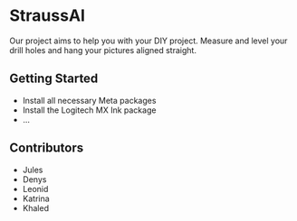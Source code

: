 # StraussAI

Our project aims to help you with your DIY project. Measure and level your drill holes and hang your pictures aligned 
straight. 

## Getting Started

- Install all necessary Meta packages
- Install the Logitech MX Ink package
- ...

## Contributors

- Jules
- Denys
- Leonid
- Katrina
- Khaled
